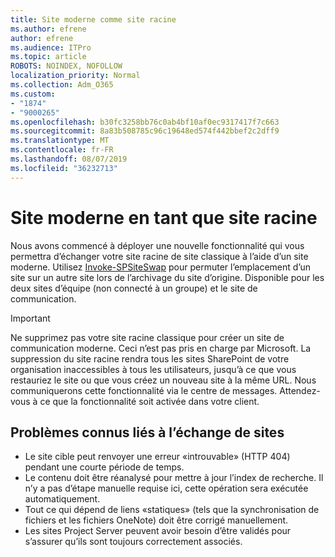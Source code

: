```yaml
---
title: Site moderne comme site racine
ms.author: efrene
author: efrene
ms.audience: ITPro
ms.topic: article
ROBOTS: NOINDEX, NOFOLLOW
localization_priority: Normal
ms.collection: Adm_O365
ms.custom:
- "1874"
- "9000265"
ms.openlocfilehash: b30fc3258bb76c0ab4bf10af0ec9317417f7c663
ms.sourcegitcommit: 8a83b508785c96c19648ed574f442bbef2c2dff9
ms.translationtype: MT
ms.contentlocale: fr-FR
ms.lasthandoff: 08/07/2019
ms.locfileid: "36232713"
---
```

# <a name="modern-site-as-root-site"></a>Site moderne en tant que site racine

Nous avons commencé à déployer une nouvelle fonctionnalité qui vous permettra d’échanger votre site racine de site classique à l’aide d’un site moderne. Utilisez [Invoke-SPSiteSwap](https://docs.microsoft.com/powershell/module/sharepoint-online/invoke-spositeswap?view=sharepoint-ps) pour permuter l’emplacement d’un site sur un autre site lors de l’archivage du site d’origine. Disponible pour les deux sites d’équipe (non connecté à un groupe) et le site de communication. 

>[!Important]
> Ne supprimez pas votre site racine classique pour créer un site de communication moderne. Ceci n’est pas pris en charge par Microsoft. La suppression du site racine rendra tous les sites SharePoint de votre organisation inaccessibles à tous les utilisateurs, jusqu’à ce que vous restauriez le site ou que vous créez un nouveau site à la même URL. Nous communiquerons cette fonctionnalité via le centre de messages. Attendez-vous à ce que la fonctionnalité soit activée dans votre client.

## <a name="known-issues-with-swapping-sites"></a>Problèmes connus liés à l’échange de sites
- Le site cible peut renvoyer une erreur «introuvable» (HTTP 404) pendant une courte période de temps.
- Le contenu doit être réanalysé pour mettre à jour l’index de recherche. Il n’y a pas d’étape manuelle requise ici, cette opération sera exécutée automatiquement.
- Tout ce qui dépend de liens «statiques» (tels que la synchronisation de fichiers et les fichiers OneNote) doit être corrigé manuellement.
- Les sites Project Server peuvent avoir besoin d’être validés pour s’assurer qu’ils sont toujours correctement associés. 

